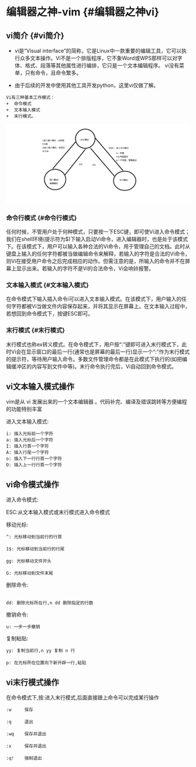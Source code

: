 # 编辑器之神-vim {#编辑器之神vi}

## vi简介 {#vi简介}

* vi是“Visual interface”的简称，它是Linux中一款重要的编辑工具，它可以执行众多文本操作。Vi不是一个排版程序，它不象Word或WPS那样可以对字体、格式、段落等其他属性进行编排，它只是一个文本编辑程序。 vi没有菜单，只有命令，且命令繁多。

* 由于后续的开发中使用其他工具开发python，这里vi仅做了解。

```
Vi有三种基本工作模式：
+  命令模式
+  文本输入模式
+  末行模式。 

```

![](/linux/media/14934226357577/01-linux基础-1-vim.png)

### 命令行模式 {#命令行模式}

任何时候，不管用户处于何种模式，只要按一下ESC键，即可使Vi进入命令模式；我们在shell环境\(提示符为$\)下输入启动Vi命令，进入编辑器时，也是处于该模式下。在该模式下，用户可以输入各种合法的Vi命令，用于管理自己的文档。此时从键盘上输入的任何字符都被当做编辑命令来解释，若输入的字符是合法的Vi命令，则Vi在接受用户命令之后完成相应的动作。但需注意的是，所输入的命令并不在屏幕上显示出来。若输入的字符不是Vi的合法命令，Vi会响铃报警。

### 文本输入模式 {#文本输入模式}

在命令模式下输入插入命令i可以进入文本输入模式。在该模式下，用户输入的任何字符都被Vi当做文件内容保存起来，并将其显示在屏幕上。在文本输入过程中，若想回到命令模式下，按键ESC即可。

### 末行模式 {#末行模式}

末行模式也称ex转义模式。在命令模式下，用户按“:”键即可进入末行模式下，此时Vi会在显示窗口的最后一行\(通常也是屏幕的最后一行\)显示一个“:”作为末行模式的提示符，等待用户输入命令。多数文件管理命令都是在此模式下执行的\(如把编辑缓冲区的内容写到文件中等\)。末行命令执行完后，Vi自动回到命令模式。

## vi文本输入模式操作

vim是从 vi 发展出来的一个文本编辑器 。代码补完、编译及错误跳转等方便编程的功能特别丰富

进入文本输入模式:

```
i: 插入光标前一个字符 
a: 插入光标后一个字符
I: 插入行首一个字符
A: 插入行尾一个字符
o: 插入下一行行首一个字符
O: 插入上一行行首一个字符

```

## vi命令模式操作

进入命令模式:

ESC:从文本输入模式或末行模式进入命令模式

移动光标:

```
^: 光标移动到当前行的行首

1$: 光标移动到当前行的行尾

gg: 光标移动文件开头 

G: 光标移动到文件末尾

```

删除命令:

```

dd: 删除光标所在行,n dd 删除指定的行数 

```

撤销命令:

```
u: 一步一步撤销 

```

复制粘贴:

```
yy: 复制当前行,n yy 复制 n 行 

p: 在光标所在位置向下新开辟一行,粘贴

```

## vi末行模式操作


在命令模式下,按:进入末行模式,后面直接跟上命令可以完成某行操作
```
:w     保存

:q     退出 

:wq    保存并退出

:x     保存并退出

:q!    强制退出 
```







